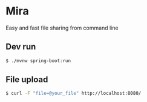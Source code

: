 # Mira

Easy and fast file sharing from command line

## Dev run

```bash
$ ./mvnw spring-boot:run
```

## File upload

```bash
$ curl -F "file=@your_file" http://localhost:8080/
```
